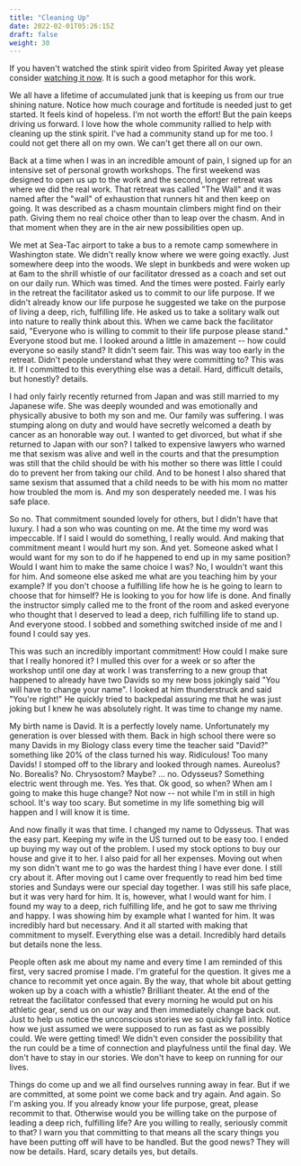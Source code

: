 ```yaml
---
title: "Cleaning Up"
date: 2022-02-01T05:26:15Z
draft: false
weight: 30
---
```

If you haven't watched the stink spirit video from Spirited Away yet please consider [watching it now][1]. It is such a good metaphor for this work.

We all have a lifetime of accumulated junk that is keeping us from our true shining nature. Notice how much courage and fortitude is needed just to get started. It feels kind of hopeless. I'm not worth the effort! But the pain keeps driving us forward. I love how the whole community rallied to help with cleaning up the stink spirit. I've had a community stand up for me too. I could not get there all on my own. We can't get there all on our own.

Back at a time when I was in an incredible amount of pain, I signed up for an intensive set of personal growth workshops. The first weekend was designed to open us up to the work and the second, longer retreat was where we did the real work. That retreat was called "The Wall" and it was named after the "wall" of exhaustion that runners hit and then keep on going. It was described as a chasm mountain climbers might find on their path. Giving them no real choice other than to leap over the chasm. And in that moment when they are in the air new possibilities open up.

We met at Sea-Tac airport to take a bus to a remote camp somewhere in Washington state. We didn't really know where we were going exactly. Just somewhere deep into the woods. We slept in bunkbeds and were woken up at 6am to the shrill whistle of our facilitator dressed as a coach and set out on our daily run. Which was timed. And the times were posted. Fairly early in the retreat the facilitator asked us to commit to our life purpose. If we didn't already know our life purpose he suggested we take on the purpose of living a deep, rich, fulfilling life. He asked us to take a solitary walk out into nature to really think about this. When we came back the facilitator said, "Everyone who is willing to commit to their life purpose please stand." Everyone stood but me. I looked around a little in amazement -- how could everyone so easily stand? It didn't seem fair. This was way too early in the retreat. Didn't people understand what they were committing to? This was it. If I committed to this everything else was a detail. Hard, difficult details, but honestly? details.  

I had only fairly recently returned from Japan and was still married to my Japanese wife. She was deeply wounded and was emotionally and physically abusive to both my son and me. Our family was suffering. I was stumping along on duty and would have secretly welcomed a death by cancer as an honorable way out. I wanted to get divorced, but what if she returned to Japan with our son? I talked to expensive lawyers who warned me that sexism was alive and well in the courts and that the presumption was still that the child should be with his mother so there was little I could do to prevent her from taking our child. And to be honest I also shared that same sexism that assumed that a child needs to be with his mom no matter how troubled the mom is. And my son desperately needed me. I was his safe place.

So no. That commitment sounded lovely for others, but I didn't have that luxury. I had a son who was counting on me. At the time my word was impeccable. If I said I would do something, I really would. And making that commitment meant I would hurt my son. And yet. Someone asked what I would want for my son to do if he happened to end up in my same position? Would I want him to make the same choice I was? No, I wouldn't want this for him. And someone else asked me what are you teaching him by your example? If you don't choose a fulfilling life how he is he going to learn to choose that for himself? He is looking to you for how life is done. And finally the instructor simply called me to the front of the room and asked everyone who thought that I deserved to lead a deep, rich fulfilling life to stand up. And everyone stood. I sobbed and something switched inside of me and I found I could say yes.

This was such an incredibly important commitment! How could I make sure that I really honored it? I mulled this over for a week or so after the workshop until one day at work I was transferring to a new group that happened to already have two Davids so my new boss jokingly said "You will have to change your name". I looked at him thunderstruck and said "You're right!" He quickly tried to backpedal assuring me that he was just joking but I knew he was absolutely right. It was time to change my name.

My birth name is David. It is a perfectly lovely name. Unfortunately my generation is over blessed with them. Back in high school there were so many Davids in my Biology class every time the teacher said "David?" something like 20% of the class turned his way. Ridiculous! Too many Davids! I stomped off to the library and looked through names. Aureolus? No. Borealis? No. Chrysostom? Maybe? ... no. Odysseus? Something electric went through me. Yes. Yes that. Ok good, so when? When am I going to make this huge change? Not now -- not while I'm in still in high school. It's way too scary. But sometime in my life something big will happen and I will know it is time.

And now finally it was that time. I changed my name to Odysseus. That was the easy part. Keeping my wife in the US turned out to be easy too. I ended up buying my way out of the problem. I used my stock options to buy our house and give it to her. I also paid for all her expenses. Moving out when my son didn't want me to go was the hardest thing I have ever done. I still cry about it. After moving out I came over frequently to read him bed time stories and Sundays were our special day together.  I was still his safe place,  but it was very hard for him. It is, however, what I would want for him. I found my way to a deep, rich fulfilling life, and he got to saw me thriving and happy. I was showing him by example what I wanted for him. It was incredibly hard but necessary. And it all started with making that commitment to myself. Everything else was a detail. Incredibly hard details but details none the less.

People often ask me about my name and every time I am reminded of this first, very sacred promise I made. I'm grateful for the question. It gives me a chance to recommit yet once again. By the way, that whole bit about getting woken up by a coach with a whistle? Brilliant theater. At the end of the retreat the facilitator confessed that every morning he would put on his athletic gear, send us on our way and then immediately change back out. Just to help us notice the unconscious stories we so quickly fall into. Notice how we just assumed we were supposed to run as fast as we possibly could. We were getting timed! We didn't even consider the possibility that the run could be a time of connection and playfulness until the final day. We don't have to stay in our stories. We don't have to keep on running for our lives.

Things do come up and we all find ourselves running away in fear. But if we are committed, at some point we come back and try again. And again. So I'm asking you. If you already know your life purpose, great, please recommit to that. Otherwise would you be willing take on the purpose of leading a deep rich, fulfilling life? Are you willing to really, seriously commit to that? I warn you that committing to that means all the scary things you have been putting off will have to be handled. But the good news? They will now be details. Hard, scary details yes, but details.

[1]:	https://www.facebook.com/FansOfStudioGhibli/videos/spirited-away-bathhouse-clip/493650414055324/